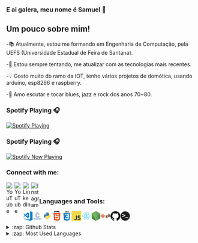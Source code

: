 ### E ai galera, meu nome é Samuel 👋


## Um pouco sobre mim!

-📚 Atualmente, estou me formando em Engenharia de Computação, pela UEFS (Universidade Estadual de Feira de Santana).

-🎯 Estou sempre tentando, me atualizar com as tecnologias mais recentes.

-💡 Gosto muito do ramo da IOT, tenho vários projetos de domótica, usando arduino, esp8266 e raspberry.

-🎺 Amo escutar e tocar blues, jazz e rock dos anos 70~80.

### Spotify Playing 🎧
[<img src="https://vercel.com/samueldacostaaraujonunes/spotify-now-playing/ddq5sw5ap" alt="Spotify Playing" width="350" />](https://open.spotify.com/user/swyqyimdc12jajde4vpwd2x1b)

### Spotify Playing 🎧

[<img src="spotify-now-playing.samueldacostaaraujonunes.vercel.app" alt="Spotify Now Playing" width="350" />](https://open.spotify.com/user/ed8ce1a47579472db2cc5baa1c252036)

### Connect with me:

[<img align="left" alt="YouTube" width="22px" src="https://cdn.jsdelivr.net/npm/simple-icons@v3/icons/youtube.svg" />][youtube]
[<img align="left" alt="YouTube" width="22px" src="https://cdn.jsdelivr.net/npm/simple-icons@v3/icons/facebook.svg" />][facebook]
[<img align="left" alt="LinkedIn" width="22px" src="https://cdn.jsdelivr.net/npm/simple-icons@v3/icons/linkedin.svg" />][linkedin]
[<img align="left" alt="Instagram" width="22px" src="https://cdn.jsdelivr.net/npm/simple-icons@v3/icons/instagram.svg" />][instagram]

<br />

### Languages and Tools:

<img align="left" alt="Visual Studio Code" width="26px" src="https://raw.githubusercontent.com/github/explore/80688e429a7d4ef2fca1e82350fe8e3517d3494d/topics/visual-studio-code/visual-studio-code.png"/>
<img align="left" alt="C++" width="26px" src="https://raw.githubusercontent.com/github/explore/80688e429a7d4ef2fca1e82350fe8e3517d3494d/topics/c/c.png" />
<img align="left" alt="Python3" width="26px" src="https://raw.githubusercontent.com/github/explore/80688e429a7d4ef2fca1e82350fe8e3517d3494d/topics/python/python.png" />
<img align="left" alt="HTML5" width="26px" src="https://raw.githubusercontent.com/github/explore/80688e429a7d4ef2fca1e82350fe8e3517d3494d/topics/html/html.png" />
<img align="left" alt="CSS3" width="26px" src="https://raw.githubusercontent.com/github/explore/80688e429a7d4ef2fca1e82350fe8e3517d3494d/topics/css/css.png" />
<img align="left" alt="JavaScript" width="26px" src="https://raw.githubusercontent.com/github/explore/80688e429a7d4ef2fca1e82350fe8e3517d3494d/topics/javascript/javascript.png" />
<img align="left" alt="React" width="26px" src="https://raw.githubusercontent.com/github/explore/80688e429a7d4ef2fca1e82350fe8e3517d3494d/topics/react/react.png" />
<img align="left" alt="Node.js" width="26px" src="https://raw.githubusercontent.com/github/explore/80688e429a7d4ef2fca1e82350fe8e3517d3494d/topics/nodejs/nodejs.png" />
<img align="left" alt="Git" width="26px" src="https://raw.githubusercontent.com/github/explore/80688e429a7d4ef2fca1e82350fe8e3517d3494d/topics/git/git.png" />
<img align="left" alt="GitHub" width="26px" src="https://raw.githubusercontent.com/github/explore/78df643247d429f6cc873026c0622819ad797942/topics/github/github.png" />
<img align="left" alt="Terminal" width="26px" src="https://raw.githubusercontent.com/github/explore/80688e429a7d4ef2fca1e82350fe8e3517d3494d/topics/terminal/terminal.png" />
<br />
<br />

<details>
  <summary>:zap: Github Stats</summary>

  <img align="left" alt="codeSTACKr's Github Stats" src="https://github-readme-stats.codestackr.vercel.app/api?username=SamueldaCostaAraujoNunes&count_private=true&show_icons=true&theme=radical" />

</details>

<details>
  <summary>:zap: Most Used Languages</summary>

  [![Top Langs](https://github-readme-stats.vercel.app/api/top-langs/?username=SamueldaCostaAraujoNunes&layout=compact&theme=radical)](https://github.com/anuraghazra/github-readme-stats)

</details>

[facebook]: https://www.facebook.com/samuel.nunes.944023
[youtube]: https://www.youtube.com/channel/UChKTMykd8-xXc5BcrY_Wbsg/featured
[instagram]: https://www.instagram.com/samuelnunes22/?igshid=17zej5uhbeat0
[linkedin]: https://www.linkedin.com/in/samuel-nunes-a889541ab
